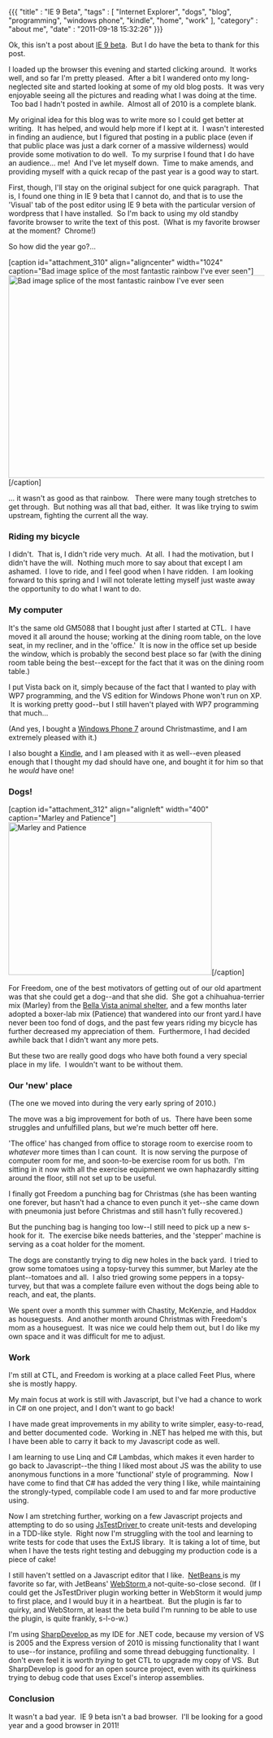 {{{ "title" : "IE 9 Beta", "tags" : [ "Internet Explorer", "dogs", "blog", "programming", "windows phone", "kindle", "home", "work" ], "category" : "about me", "date" : "2011-09-18 15:32:26" }}}

Ok, this isn't a post about <a href="windows.microsoft.com/ie9" target="_blank">IE 9 beta</a>.  But I do have the beta to thank for this post.

I loaded up the browser this evening and started clicking around.  It works well, and so far I'm pretty pleased.  After a bit I wandered onto my long-neglected site and started looking at some of my old blog posts.  It was very enjoyable seeing all the pictures and reading what I was doing at the time.  Too bad I hadn't posted in awhile.  Almost all of 2010 is a complete blank.

My original idea for this blog was to write more so I could get better at writing.  It has helped, and would help more if I kept at it.  I wasn't interested in finding an audience, but I figured that posting in a public place (even if that public place was just a dark corner of a massive wilderness) would provide some motivation to do well.  To my surprise I found that I do have an audience... me!  And I've let myself down.  Time to make amends, and providing myself with a quick recap of the past year is a good way to start.

First, though, I'll stay on the original subject for one quick paragraph.  That is, I found one thing in IE 9 beta that I cannot do, and that is to use the 'Visual' tab of the post editor using IE 9 beta with the particular version of wordpress that I have installed.  So I'm back to using my old standby favorite browser to write the text of this post.  (What is my favorite browser at the moment?  Chrome!)

So how did the year go?...

[caption id="attachment_310" align="aligncenter" width="1024" caption="Bad image splice of the most fantastic rainbow I&#39;ve ever seen"]<a href="https://s3.amazonaws.com/mark-ott-info/images/blog/2011/01/rainbow.jpg"><img class="size-full wp-image-310" title="rainbow" src="https://s3.amazonaws.com/mark-ott-info/images/blog/2011/01/rainbow.jpg" alt="Bad image splice of the most fantastic rainbow I've ever seen" width="1024" height="398" /></a>[/caption]

... it wasn't as good as that rainbow.   There were many tough stretches to get through.  But nothing was all that bad, either.  It was like trying to swim upstream, fighting the current all the way.

<h3>Riding my bicycle</h3>

I didn't.  That is, I didn't ride very much.  At all.  I had the motivation, but I didn't have the will.  Nothing much more to say about that except I am ashamed.  I love to ride, and I feel good when I have ridden.  I am looking forward to this spring and I will not tolerate letting myself just waste away the opportunity to do what I want to do.

<h3>My computer</h3>

It's the same old GM5088 that I bought just after I started at CTL.  I have moved it all around the house; working at the dining room table, on the love seat, in my recliner, and in the 'office.'  It is now in the office set up beside the window, which is probably the second best place so far (with the dining room table being the best--except for the fact that it was on the dining room table.)

I put Vista back on it, simply because of the fact that I wanted to play with WP7 programming, and the VS edition for Windows Phone won't run on XP.  It is working pretty good--but I still haven't played with WP7 programming that much...

(And yes, I bought a <a href="microsoft.com/WindowsPhone" target="_blank">Windows Phone 7</a> around Christmastime, and I am extremely pleased with it.)

I also bought a <a href="http://www.amazon.com/dp/B002Y27P3M/ref=kindlesu-1" target="_blank">Kindle</a>, and I am pleased with it as well--even pleased enough that I thought my dad should have one, and bought it for him so that he <em>would </em>have one!

<h3>Dogs!</h3>

[caption id="attachment_312" align="alignleft" width="400" caption="Marley and Patience"]<a href="https://s3.amazonaws.com/mark-ott-info/images/blog/2011/01/marley_and_patience.jpg"><img class="size-full wp-image-312" title="Marley and Patience" src="https://s3.amazonaws.com/mark-ott-info/images/blog/2011/01/marley_and_patience.jpg" alt="Marley and Patience" width="400" height="300" /></a>[/caption]

For Freedom, one of the best motivators of getting out of our old apartment was that she could get a dog--and that she did.  She got a c<span>hihuahua-terrier mix (Marley) from the <a href="www.bellavista-animalshelter.org/" target="_blank">Bella Vista animal shelter</a>, and a few months later adopted a boxer-lab mix (Patience) that wandered into our front yard.</span>I have never been too fond of dogs, and the past few years riding my bicycle has further decreased my appreciation of them.  Furthermore, I had decided awhile back that I didn't want any more pets.

But these two are really good dogs who have both found a very special place in my life.  I wouldn't want to be without them.

<h3>Our 'new' place</h3>

(The one we moved into during the very early spring of 2010.)

The move was a big improvement for both of us.  There have been some struggles and unfulfilled plans, but we're much better off here.

'The office' has changed from office to storage room to exercise room to <em>whatever </em>more times than I can count.  It is now serving the purpose of computer room for me, and soon-to-be exercise room for us both.  I'm sitting in it now with all the exercise equipment we own haphazardly sitting around the floor, still not set up to be useful.

I finally got Freedom a punching bag for Christmas (she has been wanting one forever, but hasn't had a chance to even punch it yet--she came down with pneumonia just before Christmas and still hasn't fully recovered.)

But the punching bag is hanging too low--I still need to pick up a new s-hook for it.  The exercise bike needs batteries, and the 'stepper' machine is serving as a coat holder for the moment.

The dogs are constantly trying to dig new holes in the back yard.  I tried to grow some tomatoes using a topsy-turvey this summer, but Marley ate the plant--tomatoes and all.  I also tried growing some peppers in a topsy-turvey, but that was a complete failure even without the dogs being able to reach, and eat, the plants.

We spent over a month this summer with Chastity, McKenzie, and Haddox as houseguests.  And another month around Christmas with Freedom's mom as a houseguest.  It was nice we could help them out, but I do like my own space and it was difficult for me to adjust.

<h3>Work</h3>

I'm still at CTL, and Freedom is working at a place called Feet Plus, where she is mostly happy.

My main focus at work is still with Javascript, but I've had a chance to work in C# on one project, and I don't want to go back!

I have made great improvements in my ability to write simpler, easy-to-read, and better documented code.  Working in .NET has helped me with this, but I have been able to carry it back to my Javascript code as well.

I am learning to use Linq and C# Lambdas, which makes it even harder to go back to Javascript--the thing I liked most about JS was the ability to use anonymous functions in a more 'functional' style of programming.  Now I have come to find that C# has added the very thing I like, while maintaining the strongly-typed, compilable code I am used to and far more productive using.

Now I am stretching further, working on a few Javascript projects and attempting to do so using <a href="code.google.com/p/js-test-driver/" target="_blank">JsTestDriver </a>to create unit-tests and developing in a TDD-like style.  Right now I'm struggling with the tool and learning to write tests for code that uses the ExtJS library.  It is taking a lot of time, but when I have the tests right testing and debugging my production code is a piece of cake!

I still haven't settled on a Javascript editor that I like.  <a href="www.netbeans.org" target="_blank">NetBeans </a>is my favorite so far, with JetBeans' <a href="www.jetbrains.com/webstorm/" target="_blank">WebStorm </a>a not-quite-so-close second.  (If I could get the JsTestDriver plugin working better in WebStorm it would jump to first place, and I would buy it in a heartbeat.  But the plugin is far to quirky, and WebStorm, at least the beta build I'm running to be able to use the plugin, is quite frankly, s-l-o-w.)

I'm using <a href="http://www.icsharpcode.net/opensource/sd/" target="_blank">SharpDevelop </a>as my IDE for .NET code, because my version of VS is 2005 and the Express version of 2010 is missing functionality that I want to use--for instance, profiling and some thread debugging functionality.  I don't even feel it is worth <em>trying </em>to get CTL to upgrade my copy of VS.  But SharpDevelop is good for an open source project, even with its quirkiness trying to debug code that uses Excel's interop assemblies.

<h3>Conclusion</h3>

It wasn't a bad year.  IE 9 beta isn't a bad browser.  I'll be looking for a good year and a good browser in 2011!